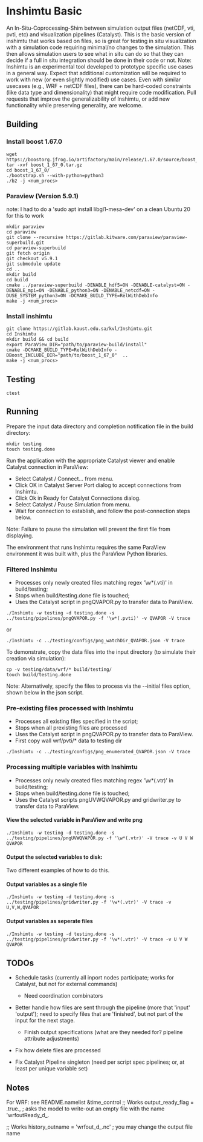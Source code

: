 # Inshimtu Basic

An In-Situ-Coprocessing-Shim between simulation output files (netCDF, vti, pvti, etc) and visualization pipelines (Catalyst). This is the basic version of inshimtu that works based on files, so is great for testing in situ visualization with a simulation code requiring minimal/no changes to the simulation. This then allows simulation users to see what in situ can do so that they can decide if a full in situ integration should be done in their code or not.
Note: Inshimtu is an experimental tool developed to prototype specific use cases in a general way.  Expect that additional customization will be required to work with new (or even slightly modified) use cases.  Even with similar usecases (e.g., WRF + netCDF files), there can be hard-coded constraints (like data type and dimensionality) that might require code modification.
Pull requests that improve the generalizability of Inshimtu, or add new functionality while preserving generality, are welcome.


## Building

### Install boost 1.67.0

```
wget https://boostorg.jfrog.io/artifactory/main/release/1.67.0/source/boost_1_67_0.tar.gz
tar -xvf boost_1_67_0.tar.gz
cd boost_1_67_0/
./bootstrap.sh --with-python=python3
./b2 -j <num_procs>
```

### Paraview (Version 5.9.1)

note: I had to do a 'sudo apt install libgl1-mesa-dev' on a clean Ubuntu 20 for this to work

```
mkdir paraview
cd paraview
git clone --recursive https://gitlab.kitware.com/paraview/paraview-superbuild.git
cd paraview-superbuild
git fetch origin 
git checkout v5.9.1
git submodule update
cd ..
mkdir build
cd build
cmake ../paraview-superbuild -DENABLE_hdf5=ON -DENABLE-catalyst=ON -DENABLE_mpi=ON -DENABLE_python3=ON -DENABLE_netcdf=ON -DUSE_SYSTEM_python3=ON -DCMAKE_BUILD_TYPE=RelWithDebInfo
make -j <num_procs>
```

### Install inshimtu

```
git clone https://gitlab.kaust.edu.sa/kvl/Inshimtu.git
cd Inshimtu
mkdir build && cd build
export ParaView_DIR="path/to/paraview-build/install"
cmake -DCMAKE_BUILD_TYPE=RelWithDebInfo -DBoost_INCLUDE_DIR="path/to/boost_1_67_0"  ..
make -j <num_procs>

```



## Testing

```
ctest
```


## Running

Prepare the input data directory and completion notification file in the build directory:

```
mkdir testing
touch testing.done
```

Run the application with the appropriate Catalyst viewer and enable Catalyst connection in ParaView:

* Select Catalyst / Connect... from menu.
* Click OK in Catalyst Server Port dialog to accept connections from Inshimtu.
* Click Ok in Ready for Catalyst Connections dialog.
* Select Catalyst / Pause Simulation from menu.
* Wait for connection to establish, and follow the post-connection steps below.

Note: Failure to pause the simulation will prevent the first file from displaying.

 
The environment that runs Inshimtu requires the same ParaView environment it was built with, plus the ParaView Python libraries.

### Filtered Inshimtu
* Processes only newly created files matching regex '\w*(.vti)' in build/testing;
* Stops when build/testing.done file is touched;
* Uses the Catalyst script in pngQVAPOR.py to transfer data to ParaView.

```
./Inshimtu -w testing -d testing.done -s ../testing/pipelines/pngQVAPOR.py -f '\w*(.pvti)' -v QVAPOR -V trace
```
or
```
./Inshimtu -c ../testing/configs/png_watchDir_QVAPOR.json -V trace
```

To demonstrate, copy the data files into the input directory (to simulate their creation via simulation):

```
cp -v testing/data/wrf/* build/testing/
touch build/testing.done
```

Note: Alternatively, specify the files to process via the --initial files option, shown below in the json script.


### Pre-existing files processed with Inshimtu
* Processes all existing files specified in the script;
* Stops when all prexisting files are processed
* Uses the Catalyst script in pngQVAPOR.py to transfer data to ParaView.
* First copy wall wrf/pvti/* data to testing dir

```
./Inshimtu -c ../testing/configs/png_enumerated_QVAPOR.json -V trace
```


### Processing multiple variables with Inshimtu
* Processes only newly created files matching regex '\w*(.vtr)' in build/testing;
* Stops when build/testing.done file is touched;
* Uses the Catalyst scripts pngUVWQVAPOR.py and gridwriter.py to transfer data to ParaView.

#### View the selected variable in ParaView and write png

```
./Inshimtu -w testing -d testing.done -s ../testing/pipelines/pngUVWQVAPOR.py -f '\w*(.vtr)' -V trace -v U V W QVAPOR
```


#### Output the selected variables to disk:
Two different examples of how to do this.


#### Output variables as a single file

```
./Inshimtu -w testing -d testing.done -s ../testing/pipelines/gridwriter.py -f '\w*(.vtr)' -V trace -v U,V,W,QVAPOR
```


#### Output variables as seperate files

```
./Inshimtu -w testing -d testing.done -s ../testing/pipelines/gridwriter.py -f '\w*(.vtr)' -V trace -v U V W QVAPOR
```


## TODOs

* Schedule tasks (currently all inport nodes participate; works for Catalyst, but not for external commands)
  * Need coordination combinators

* Better handle how files are sent through the pipeline (more that 'input' 'output'); need to specify files that are 'finished', but not part of the input for the next stage.
  * Finish output specifications (what are they needed for? pipeline attribute adjustments)

* Fix how delete files are processed

* Fix Catalyst Pipeline singleton (need per script spec pipelines; or, at least per unique variable set)


## Notes

For WRF: see README.namelist
  &time_control
  ;; Works
  output_ready_flag = .true.,  ; asks the model to write-out an empty file with the name 'wrfoutReady_d<domain>_<date>.

  ;; Works
  history_outname = 'wrfout_d<domain>_<date>.nc' ; you may change the output file name

